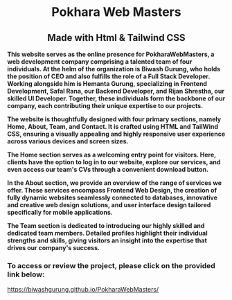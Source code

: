 <h1 align="center"> Pokhara Web Masters </h1>
<h2 align="center">Made with Html & Tailwind CSS</h2>

<p><strong>This website serves as the online presence for PokharaWebMasters, a web development company comprising a talented team of four individuals. At the helm of the organization is Biwash Gurung, who holds the position of CEO and also fulfills the role of a Full Stack Developer. Working alongside him is Hemanta Gurung, specializing in Frontend Development, Safal Rana, our Backend Developer, and Rijan Shrestha, our skilled UI Developer. Together, these individuals form the backbone of our company, each contributing their unique expertise to our projects.</strong></p>

<p><strong>The website is thoughtfully designed with four primary sections, namely Home, About, Team, and Contact. It is crafted using HTML and TailWind CSS, ensuring a visually appealing and highly responsive user experience across various devices and screen sizes.</strong></p>

<p><strong>The Home section serves as a welcoming entry point for visitors. Here, clients have the option to log in to our website, explore our services, and even access our team's CVs through a convenient download button.</strong></p>

<p><strong>In the About section, we provide an overview of the range of services we offer. These services encompass Frontend Web Design, the creation of fully dynamic websites seamlessly connected to databases, innovative and creative web design solutions, and user interface design tailored specifically for mobile applications.</strong></p>

<p><strong>The Team section is dedicated to introducing our highly skilled and dedicated team members. Detailed profiles highlight their individual strengths and skills, giving visitors an insight into the expertise that drives our company's success.</strong></p>

<p><strong></strong></p>

<p><strong></strong></p>


<h3>To access or review the project, please click on the provided link below:</h3>


https://biwashgurung.github.io/PokharaWebMasters/